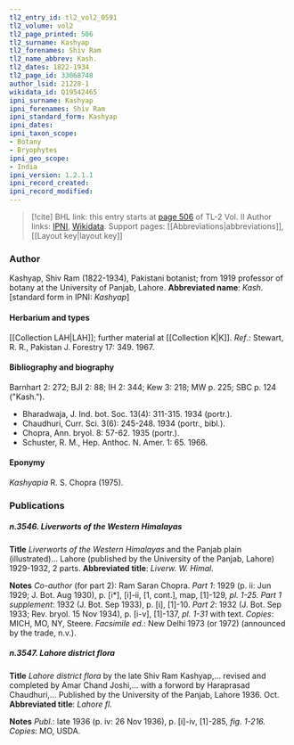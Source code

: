 ```yaml
---
tl2_entry_id: tl2_vol2_0591
tl2_volume: vol2
tl2_page_printed: 506
tl2_surname: Kashyap
tl2_forenames: Shiv Ram
tl2_name_abbrev: Kash.
tl2_dates: 1822-1934
tl2_page_id: 33068748
author_lsid: 21228-1
wikidata_id: Q19542465
ipni_surname: Kashyap
ipni_forenames: Shiv Ram
ipni_standard_form: Kashyap
ipni_dates: 
ipni_taxon_scope: 
- Botany
- Bryophytes
ipni_geo_scope: 
- India
ipni_version: 1.2.1.1
ipni_record_created: 
ipni_record_modified:
---
```


> [!cite] BHL link: this entry starts at [page 506](https://www.biodiversitylibrary.org/page/33068748) of TL-2 Vol. II
> Author links: [IPNI](https://www.ipni.org/a/21228-1), [Wikidata](https://www.wikidata.org/wiki/Q19542465). Support pages: [[Abbreviations|abbreviations]], [[Layout key|layout key]]

### Author

Kashyap, Shiv Ram (1822-1934), Pakistani botanist; from 1919 professor of botany at the University of Panjab, Lahore. 
**Abbreviated name**: *Kash.* \[standard form in IPNI: *Kashyap*\]

#### Herbarium and types

[[Collection LAH|LAH]]; further material at [[Collection K|K]].
*Ref*.: Stewart, R. R., Pakistan J. Forestry 17: 349. 1967.

#### Bibliography and biography

Barnhart 2: 272; BJI 2: 88; IH 2: 344; Kew 3: 218; MW p. 225; SBC p. 124 ("Kash.").
- Bharadwaja, J. Ind. bot. Soc. 13(4): 311-315. 1934 (portr.).
- Chaudhuri, Curr. Sci. 3(6): 245-248. 1934 (portr., bibl.).
- Chopra, Ann. bryol. 8: 57-62. 1935 (portr.).
- Schuster, R. M., Hep. Anthoc. N. Amer. 1: 65. 1966.

#### Eponymy

*Kashyapia* R. S. Chopra (1975).

### Publications

##### n.3546. Liverworts of the Western Himalayas

**Title**
*Liverworts of the Western Himalayas* and the Panjab plain (illustrated)... Lahore (published by the University of the Panjab, Lahore) 1929-1932, 2 parts.
**Abbreviated title**: *Liverw. W. Himal.*

**Notes**
*Co-author* (for part 2): Ram Saran Chopra.
*Part 1*: 1929 (p. ii: Jun 1929; J. Bot. Aug 1930), p. \[i\*\], \[i\]-ii, \[1, cont.\], map, \[1\]-129, *pl. 1-25.*
*Part 1 supplement*: 1932 (J. Bot. Sep 1933), p. \[i\], \[1\]-10.
*Part 2*: 1932 (J. Bot. Sep 1933; Rev. bryol. 15 Nov 1934), p. \[i-v\], \[1\]-137, *pl. 1-31* with text.
*Copies*: MICH, MO, NY, Steere.
*Facsimile ed*.: New Delhi 1973 (or 1972) (announced by the trade, n.v.).

##### n.3547. Lahore district flora

**Title**
*Lahore district flora* by the late Shiv Ram Kashyap,... revised and completed by Amar Chand Joshi,... with a forword by Haraprasad Chaudhuri,... Published by the University of the Panjab, Lahore 1936. Oct.
**Abbreviated title**: *Lahore fl.*

**Notes**
*Publ*.: late 1936 (p. iv: 26 Nov 1936), p. \[i\]-iv, \[1\]-285, *fig. 1-216. Copies*: MO, USDA.

